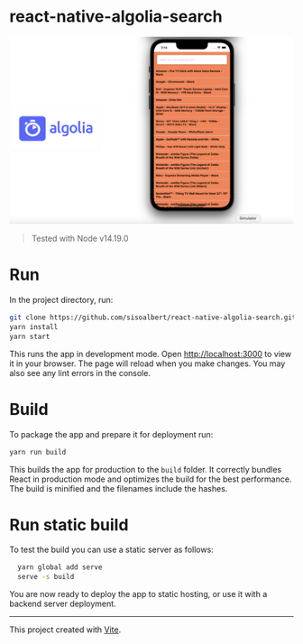 # react-native-algolia-search

![screenshot](screenshot.png)

<!-- This simple project shows how to integrate the [Yoco Web SDK for Online Payments](https://developer.yoco.com/online/getting-started) into a React web app. -->

> Tested with Node v14.19.0

# Run

In the project directory, run:

```bash
git clone https://github.com/sisoalbert/react-native-algolia-search.git
yarn install
yarn start
```

This runs the app in development mode.
Open [http://localhost:3000](http://localhost:3000) to view it in your browser.
The page will reload when you make changes.
You may also see any lint errors in the console.

# Build

To package the app and prepare it for deployment run:

```bash
yarn run build
```

This builds the app for production to the `build` folder.
It correctly bundles React in production mode and optimizes the build for the best performance.
The build is minified and the filenames include the hashes.

# Run static build

To test the build you can use a static server as follows:

```bash
  yarn global add serve
  serve -s build
```

You are now ready to deploy the app to static hosting, or use it with a backend server deployment.

---

This project created with [Vite](https://vitejs.dev/guide/#scaffolding-your-first-vite-project).
